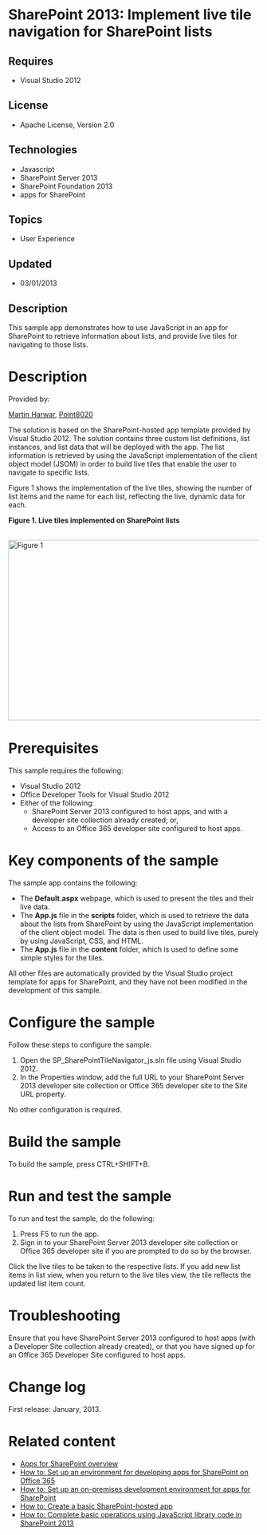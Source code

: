 # SharePoint 2013: Implement live tile navigation for SharePoint lists
## Requires
- Visual Studio 2012
## License
- Apache License, Version 2.0
## Technologies
- Javascript
- SharePoint Server 2013
- SharePoint Foundation 2013
- apps for SharePoint
## Topics
- User Experience
## Updated
- 03/01/2013
## Description

<p id="header">This sample app demonstrates how to use JavaScript in an app for SharePoint to retrieve information about lists, and provide live tiles for navigating to those lists.</p>
<div id="mainSection">
<div id="mainBody">
<div class="introduction">
<h1 class="heading">Description</h1>
<div class="section" id="sectionSection0">
<p><span class="label">Provided by:</span></p>
</div>
<div class="section" id="sectionSection0">
<p><a href="http://mvp.microsoft.com/en-US/findanmvp/Pages/profile.aspx?MVPID=c558e0ed-382f-4008-8002-4634a9167b99" target="_blank">Martin Harwar</a>,
<a href="http://point8020.com/Default.aspx" target="_blank">Point8020</a></p>
<p>The solution is based on the SharePoint-hosted app template provided by Visual Studio 2012. The solution contains three custom list definitions, list instances, and list data that will be deployed with the app. The list information is retrieved by using
 the JavaScript implementation of the client object model (JSOM) in order to build live tiles that enable the user to navigate to specific lists.</p>
<p>Figure 1 shows the implementation of the live tiles, showing the number of list items and the name for each list, reflecting the live, dynamic data for each.</p>
<p class="caption"><strong>Figure 1. Live tiles implemented on SharePoint lists</strong></p>
<br>
<img id="76943" src="http://i1.code.msdn.s-msft.com/sharepoint-2013-implement-4dc68bf1/image/file/76943/1/5-1.png" alt="Figure 1" width="556" height="361"></div>
<h1 class="heading">Prerequisites</h1>
<div class="section" id="sectionSection1">
<p>This sample requires the following:</p>
<ul>
<li>
<div>Visual Studio 2012</div>
</li><li>
<div>Office Developer Tools for Visual Studio 2012</div>
</li><li>
<div>Either of the following:</div>
<ul>
<li>
<div>SharePoint Server 2013 configured to host apps, and with a developer site collection already created; or,</div>
</li><li>
<div>Access to an Office 365 developer site configured to host apps.</div>
</li></ul>
</li></ul>
</div>
<h1 class="heading">Key components of the sample</h1>
<div class="section" id="sectionSection2">
<p>The sample app contains the following:</p>
<ul>
<li>
<div>The <strong>Default.aspx</strong> webpage, which is used to present the tiles and their live data.</div>
</li><li>
<div>The <strong>App.js</strong> file in the <strong>scripts</strong> folder, which is used to retrieve the data about the lists from SharePoint by using the JavaScript implementation of the client object model. The data is then used to build live tiles, purely
 by using JavaScript, CSS, and HTML.</div>
</li><li>
<div>The <strong>App.js</strong> file in the <strong>content</strong> folder, which is used to define some simple styles for the tiles.</div>
</li></ul>
<p>All other files are automatically provided by the Visual Studio project template for apps for SharePoint, and they have not been modified in the development of this sample.</p>
</div>
<h1 class="heading">Configure the sample</h1>
<div class="section" id="sectionSection3">
<p>Follow these steps to configure the sample.</p>
<ol>
<li>
<div>Open the <span class="ui">SP_SharePointTileNavigator_js.sln</span> file using Visual Studio 2012.</div>
</li><li>
<div>In the <span class="ui">Properties</span> window, add the full URL to your SharePoint Server 2013 developer site collection or Office 365 developer site to the
<span><span class="keyword">Site URL</span></span> property.</div>
</li></ol>
<p>No other configuration is required.</p>
</div>
<h1 class="heading">Build the sample</h1>
<div class="section" id="sectionSection4">
<p>To build the sample, press CTRL&#43;SHIFT&#43;B.</p>
</div>
<h1 class="heading">Run and test the sample</h1>
<div class="section" id="sectionSection5">
<p>To run and test the sample, do the following:</p>
<ol>
<li>
<div>Press F5 to run the app.</div>
</li><li>
<div>Sign in to your SharePoint Server 2013 developer site collection or Office 365 developer site if you are prompted to do so by the browser.</div>
</li></ol>
<p>Click the live tiles to be taken to the respective lists. If you add new list items in list view, when you return to the live tiles view, the tile reflects the updated list item count.</p>
</div>
<h1 class="heading">Troubleshooting</h1>
<div class="section" id="sectionSection6">
<p>Ensure that you have SharePoint Server 2013 configured to host apps (with a Developer Site collection already created), or that you have signed up for an Office 365 Developer Site configured to host apps.</p>
</div>
<h1 class="heading">Change log</h1>
<div class="section" id="sectionSection7">
<p>First release: January, 2013.</p>
</div>
<h1 class="heading">Related content</h1>
<div class="section" id="sectionSection8">
<ul>
<li>
<div><a href="http://msdn.microsoft.com/en-us/library/office/apps/fp179930.aspx" target="_blank">Apps for SharePoint overview</a></div>
</li><li>
<div><a href="http://msdn.microsoft.com/en-us/library/office/apps/fp161179.aspx" target="_blank">How to: Set up an environment for developing apps for SharePoint on Office 365</a></div>
</li><li>
<div><a href="http://msdn.microsoft.com/en-us/library/office/apps/fp179923.aspx" target="_blank">How to: Set up an on-premises development environment for apps for SharePoint</a></div>
</li><li>
<div><a href="http://msdn.microsoft.com/en-us/library/office/apps/fp142379.aspx" target="_blank">How to: Create a basic SharePoint-hosted app</a></div>
</li><li>
<div><a href="http://msdn.microsoft.com/en-us/library/jj163201.aspx" target="_blank">How to: Complete basic operations using JavaScript library code in SharePoint 2013</a></div>
</li></ul>
</div>
</div>
</div>
</div>
